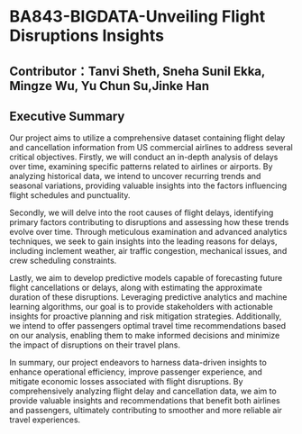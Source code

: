 # BA843-BIGDATA-Unveiling Flight Disruptions Insights

## Contributor：Tanvi Sheth, Sneha Sunil Ekka, Mingze Wu, Yu Chun Su,Jinke Han

## Executive Summary

Our project aims to utilize a comprehensive dataset containing flight delay and cancellation information from US commercial airlines to address several critical objectives. Firstly, we will conduct an in-depth analysis of delays over time, examining specific patterns related to airlines or airports. By analyzing historical data, we intend to uncover recurring trends and seasonal variations, providing valuable insights into the factors influencing flight schedules and punctuality.

Secondly, we will delve into the root causes of flight delays, identifying primary factors contributing to disruptions and assessing how these trends evolve over time. Through meticulous examination and advanced analytics techniques, we seek to gain insights into the leading reasons for delays, including inclement weather, air traffic congestion, mechanical issues, and crew scheduling constraints.

Lastly, we aim to develop predictive models capable of forecasting future flight cancellations or delays, along with estimating the approximate duration of these disruptions. Leveraging predictive analytics and machine learning algorithms, our goal is to provide stakeholders with actionable insights for proactive planning and risk mitigation strategies. Additionally, we intend to offer passengers optimal travel time recommendations based on our analysis, enabling them to make informed decisions and minimize the impact of disruptions on their travel plans.

In summary, our project endeavors to harness data-driven insights to enhance operational efficiency, improve passenger experience, and mitigate economic losses associated with flight disruptions. By comprehensively analyzing flight delay and cancellation data, we aim to provide valuable insights and recommendations that benefit both airlines and passengers, ultimately contributing to smoother and more reliable air travel experiences.
